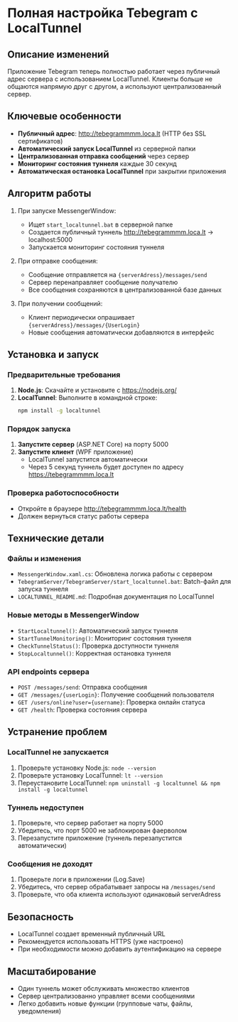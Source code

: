 # Полная настройка Tebegram с LocalTunnel

## Описание изменений
Приложение Tebegram теперь полностью работает через публичный адрес сервера с использованием LocalTunnel. Клиенты больше не общаются напрямую друг с другом, а используют централизованный сервер.

## Ключевые особенности
- **Публичный адрес**: http://tebegrammmm.loca.lt (HTTP без SSL сертификатов)
- **Автоматический запуск LocalTunnel** из серверной папки
- **Централизованная отправка сообщений** через сервер
- **Мониторинг состояния туннеля** каждые 30 секунд
- **Автоматическая остановка LocalTunnel** при закрытии приложения

## Алгоритм работы
1. При запуске MessengerWindow:
   - Ищет `start_localtunnel.bat` в серверной папке
   - Создается публичный туннель http://tebegrammmm.loca.lt → localhost:5000
   - Запускается мониторинг состояния туннеля
   
2. При отправке сообщения:
   - Сообщение отправляется на `{serverAdress}/messages/send`
   - Сервер перенаправляет сообщение получателю
   - Все сообщения сохраняются в централизованной базе данных
   
3. При получении сообщений:
   - Клиент периодически опрашивает `{serverAdress}/messages/{UserLogin}`
   - Новые сообщения автоматически добавляются в интерфейс

## Установка и запуск

### Предварительные требования
1. **Node.js**: Скачайте и установите с https://nodejs.org/
2. **LocalTunnel**: Выполните в командной строке:
   ```bash
   npm install -g localtunnel
   ```

### Порядок запуска
1. **Запустите сервер** (ASP.NET Core) на порту 5000
2. **Запустите клиент** (WPF приложение)
   - LocalTunnel запустится автоматически
   - Через 5 секунд туннель будет доступен по адресу https://tebegrammmm.loca.lt

### Проверка работоспособности
- Откройте в браузере http://tebegrammmm.loca.lt/health
- Должен вернуться статус работы сервера

## Технические детали

### Файлы и изменения
- `MessengerWindow.xaml.cs`: Обновлена логика работы с сервером
- `TebegramServer/TebegramServer/start_localtunnel.bat`: Batch-файл для запуска туннеля
- `LOCALTUNNEL_README.md`: Подробная документация по LocalTunnel

### Новые методы в MessengerWindow
- `StartLocaltunnel()`: Автоматический запуск туннеля
- `StartTunnelMonitoring()`: Мониторинг состояния туннеля
- `CheckTunnelStatus()`: Проверка доступности туннеля
- `StopLocaltunnel()`: Корректная остановка туннеля

### API endpoints сервера
- `POST /messages/send`: Отправка сообщения
- `GET /messages/{userLogin}`: Получение сообщений пользователя
- `GET /users/online?user={username}`: Проверка онлайн статуса
- `GET /health`: Проверка состояния сервера

## Устранение проблем

### LocalTunnel не запускается
1. Проверьте установку Node.js: `node --version`
2. Проверьте установку LocalTunnel: `lt --version`
3. Переустановите LocalTunnel: `npm uninstall -g localtunnel && npm install -g localtunnel`

### Туннель недоступен
1. Проверьте, что сервер работает на порту 5000
2. Убедитесь, что порт 5000 не заблокирован фаерволом
3. Перезапустите приложение (туннель перезапустится автоматически)

### Сообщения не доходят
1. Проверьте логи в приложении (Log.Save)
2. Убедитесь, что сервер обрабатывает запросы на `/messages/send`
3. Проверьте, что оба клиента используют одинаковый serverAdress

## Безопасность
- LocalTunnel создает временный публичный URL
- Рекомендуется использовать HTTPS (уже настроено)
- При необходимости можно добавить аутентификацию на сервере

## Масштабирование
- Один туннель может обслуживать множество клиентов
- Сервер централизованно управляет всеми сообщениями
- Легко добавить новые функции (групповые чаты, файлы, уведомления)
